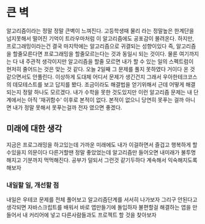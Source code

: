 # 큰 벽

알고리즘이라는 정말 정말 큰벽이 느껴진다. 고등학생때 물리 라는 정말높은 한계단을 넘지못해서 떨어진 기억이 트라우마처럼 이 알고리즘에도 공포감이 몰려온다. 하지만, 프로그래밍이라는건 결국 마지막에는 알고리즘으로 귀결되는 성향이있다 즉, 알고리즘을 할줄모른다면 프로그래밍을 할줄모르는다는 것과 동일시 되는 것이다. 물론 여기까지는 다 내 주관적 생각이지만 알고리즘을 할줄 모르면 내가 할 수 있는 일의 스펙트럼이 현저히 줄어드는 것은 맞는 것 같다. 오늘 2일째 그 문제를 풀지 못하였다 거이다 온 것 같으면서도 안풀린다. 이상하게 도대체 어디서 문제가 생긴건지 그래서 우아한테크코스의 데모테스트를 보고 답지를 봤다. 조금이라도 해결법을 얻기위해서 근데 어떻게 해결되는지 정말 하나도 모르겠다. 내가 수학을 못한 것도있지만 이런 알고리즘 문제는 내 단계에서는 아직 '재귀함수' 이후로 본적이 없다. 본적이 없으니 당연히 못푸는 걸까 아니면 내가 정말 못해서 못푸는걸까 전자 였으면 좋겠다.

## 미래에 대한 생각

지금은 프로그래밍을 하고있는데 가까운 미래에도 내가 이걸하면서 즐겁고 행복하게 할 수있을지 의문이다 다른거할땐 정말 좋았었는데 알고리즘만 들어오면 내미래가 불투명해지고 기분까지 먹먹해진다. 공부가 덜되서 그런것 같기두하다 계속해서 익숙해지도록 해보자

### 내일할 일, 개선할 점

내일은 우테코 문제를 전체 풀어보고 알고리즘단계를 서서히 나가보자 그리구 안된다고 생각되면 자바스크립트를 배워서 바로 앱만들기에 돌입하자 불편할걸 해결하는 앱을 만들어서 내 커리어에 넣고 다른사람들과도 프로젝트 할 것을 찾아보자

